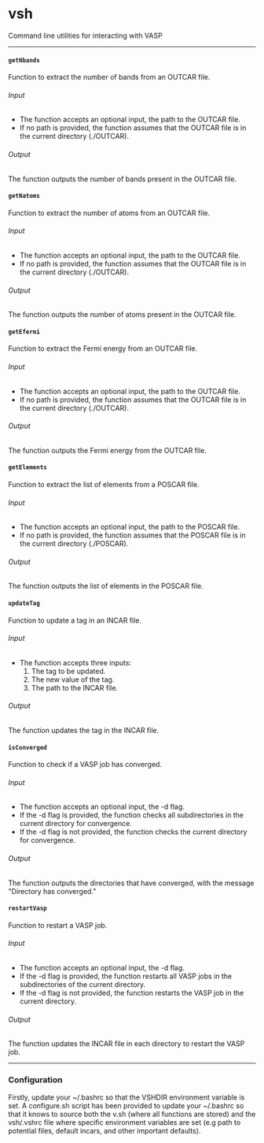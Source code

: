 # vsh
Command line utilities for interacting with VASP

***

#### `getNbands`
Function to extract the number of bands from an OUTCAR file.

###### Input

- The function accepts an optional input, the path to the OUTCAR file.
- If no path is provided, the function assumes that the OUTCAR file is in the current directory (./OUTCAR).

###### Output

The function outputs the number of bands present in the OUTCAR file.

#### `getNatoms`
Function to extract the number of atoms from an OUTCAR file.

###### Input

- The function accepts an optional input, the path to the OUTCAR file.
- If no path is provided, the function assumes that the OUTCAR file is in the current directory (./OUTCAR).

###### Output

The function outputs the number of atoms present in the OUTCAR file.

#### `getEfermi`
Function to extract the Fermi energy from an OUTCAR file.

###### Input

- The function accepts an optional input, the path to the OUTCAR file.
- If no path is provided, the function assumes that the OUTCAR file is in the current directory (./OUTCAR).

###### Output

The function outputs the Fermi energy from the OUTCAR file.

#### `getElements`
Function to extract the list of elements from a POSCAR file.

###### Input

- The function accepts an optional input, the path to the POSCAR file.
- If no path is provided, the function assumes that the POSCAR file is in the current directory (./POSCAR).

###### Output

The function outputs the list of elements in the POSCAR file.

#### `updateTag`
Function to update a tag in an INCAR file.

###### Input

- The function accepts three inputs:
  1. The tag to be updated.
  2. The new value of the tag.
  3. The path to the INCAR file.

###### Output

The function updates the tag in the INCAR file.

#### `isConverged`
Function to check if a VASP job has converged.

###### Input

- The function accepts an optional input, the -d flag.
- If the -d flag is provided, the function checks all subdirectories in the current directory for convergence.
- If the -d flag is not provided, the function checks the current directory for convergence.

###### Output

The function outputs the directories that have converged, with the message "Directory has converged."

#### `restartVasp`
Function to restart a VASP job.

###### Input

- The function accepts an optional input, the -d flag.
- If the -d flag is provided, the function restarts all VASP jobs in the subdirectories of the current directory.
- If the -d flag is not provided, the function restarts the VASP job in the current directory.

###### Output

The function updates the INCAR file in each directory to restart the VASP job.


***

### Configuration

Firstly, update your ~/.bashrc so that the VSHDIR environment variable is set. A configure.sh script has been provided to update your ~/.bashrc so that it knows to source both the v.sh (where all functions are stored) and the vsh/.vshrc file where specific environment variables are set (e.g path to potential files, default incars, and other important defaults).





